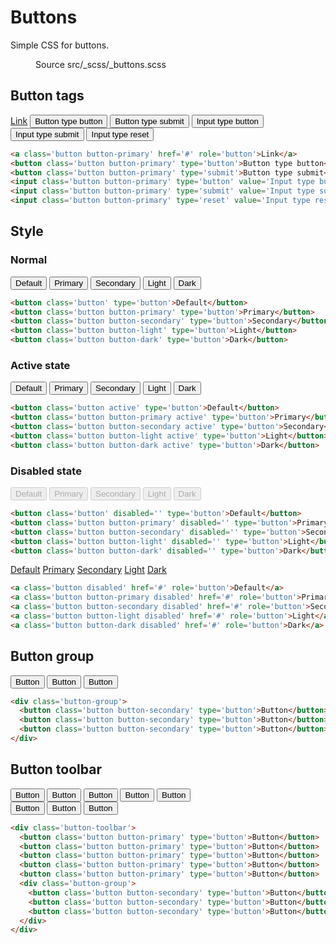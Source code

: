 <!--
@@@title:Buttons@@@
@@@description:Simple CSS for buttons.@@@
@@@section:CSS@@@
@@@subsection:Components@@@
-->

# Buttons

Simple CSS for buttons.

<figure>
  <div class="doc-badges">
    <div class="doc-badge">
      <span class="doc-badge-item">Source</span>
      <span class="doc-badge-item doc-badge-item-info">src/_scss/_buttons.scss</span>
    </div>
  </div>
</figure>


## Button tags

<div class="doc-example">
  <div class="button-toolbar">
    <a class="button button-primary" href="#" role="button">Link</a>
    <button class="button button-primary" type="button">Button type button</button>
    <button class="button button-primary" type="submit">Button type submit</button>
    <input class="button button-primary" type="button" value="Input type button">
    <input class="button button-primary" type="submit" value="Input type submit">
    <input class="button button-primary" type="reset" value="Input type reset">
  </div>
</div>

```html
<a class='button button-primary' href='#' role='button'>Link</a>
<button class='button button-primary' type='button'>Button type button</button>
<button class='button button-primary' type='submit'>Button type submit</button>
<input class='button button-primary' type='button' value='Input type button'/>
<input class='button button-primary' type='submit' value='Input type submit'/>
<input class='button button-primary' type='reset' value='Input type reset'/>
```


## Style

### Normal

<div class="doc-example">
  <div class="button-toolbar">
    <button class="button" type="button">Default</button>
    <button class="button button-primary" type="button">Primary</button>
    <button class="button button-secondary" type="button">Secondary</button>
    <button class="button button-light" type="button">Light</button>
    <button class="button button-dark" type="button">Dark</button>
  </div>
</div>

```html
<button class='button' type='button'>Default</button>
<button class='button button-primary' type='button'>Primary</button>
<button class='button button-secondary' type='button'>Secondary</button>
<button class='button button-light' type='button'>Light</button>
<button class='button button-dark' type='button'>Dark</button>
```

### Active state

<div class="doc-example">
  <div class="button-toolbar">
    <button class="button active" type="button">Default</button>
    <button class="button button-primary active" type="button">Primary</button>
    <button class="button button-secondary active" type="button">Secondary</button>
    <button class="button button-light active" type="button">Light</button>
    <button class="button button-dark active" type="button">Dark</button>
  </div>
</div>

```html
<button class='button active' type='button'>Default</button>
<button class='button button-primary active' type='button'>Primary</button>
<button class='button button-secondary active' type='button'>Secondary</button>
<button class='button button-light active' type='button'>Light</button>
<button class='button button-dark active' type='button'>Dark</button>
```

### Disabled state

<div class="doc-example">
  <div class="button-toolbar">
    <button class="button" type="button" disabled>Default</button>
    <button class="button button-primary" type="button" disabled>Primary</button>
    <button class="button button-secondary" type="button" disabled>Secondary</button>
    <button class="button button-light" type="button" disabled>Light</button>
    <button class="button button-dark" type="button" disabled>Dark</button>
  </div>
</div>

```html
<button class='button' disabled='' type='button'>Default</button>
<button class='button button-primary' disabled='' type='button'>Primary</button>
<button class='button button-secondary' disabled='' type='button'>Secondary</button>
<button class='button button-light' disabled='' type='button'>Light</button>
<button class='button button-dark' disabled='' type='button'>Dark</button>
```

<div class="doc-example">
  <div class="button-toolbar">
    <a class="button disabled" href="#" role="button">Default</a>
    <a class="button button-primary disabled" href="#" role="button">Primary</a>
    <a class="button button-secondary disabled" href="#" role="button">Secondary</a>
    <a class="button button-light disabled" href="#" role="button">Light</a>
    <a class="button button-dark disabled" href="#" role="button">Dark</a>
  </div>
</div>

```html
<a class='button disabled' href='#' role='button'>Default</a>
<a class='button button-primary disabled' href='#' role='button'>Primary</a>
<a class='button button-secondary disabled' href='#' role='button'>Secondary</a>
<a class='button button-light disabled' href='#' role='button'>Light</a>
<a class='button button-dark disabled' href='#' role='button'>Dark</a>
```


## Button group

<div class="doc-example">
  <div class="button-group">
    <button class="button button-secondary" type="button">Button</button>
    <button class="button button-secondary" type="button">Button</button>
    <button class="button button-secondary" type="button">Button</button>
  </div>
</div>

```html
<div class='button-group'>
  <button class='button button-secondary' type='button'>Button</button>
  <button class='button button-secondary' type='button'>Button</button>
  <button class='button button-secondary' type='button'>Button</button>
</div>
```


## Button toolbar

<div class="doc-example">
  <div class="button-toolbar">
    <button class="button button-primary" type="button">Button</button>
    <button class="button button-primary" type="button">Button</button>
    <button class="button button-primary" type="button">Button</button>
    <button class="button button-primary" type="button">Button</button>
    <button class="button button-primary" type="button">Button</button>
    <div class="button-group">
      <button class="button button-secondary" type="button">Button</button>
      <button class="button button-secondary" type="button">Button</button>
      <button class="button button-secondary" type="button">Button</button>
    </div>
  </div>
</div>

```html
<div class='button-toolbar'>
  <button class='button button-primary' type='button'>Button</button>
  <button class='button button-primary' type='button'>Button</button>
  <button class='button button-primary' type='button'>Button</button>
  <button class='button button-primary' type='button'>Button</button>
  <button class='button button-primary' type='button'>Button</button>
  <div class='button-group'>
    <button class='button button-secondary' type='button'>Button</button>
    <button class='button button-secondary' type='button'>Button</button>
    <button class='button button-secondary' type='button'>Button</button>
  </div>
</div>
```
